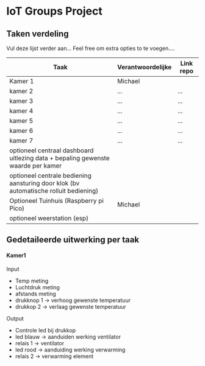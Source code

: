 # IoT Groups Project

## Taken verdeling

Vul deze lijst verder aan...
Feel free om extra opties to te voegen....

|Taak| Verantwoordelijke | Link repo |
|-----|-----|----|
|Kamer 1 | Michael | |
|kamer 2| ... | ... |
|kamer 3| ... | ... |
|kamer 4| ... | ... |
|kamer 5| ... | ... |
|kamer 6| ... | ... |
|kamer 7| ... | ... |
|optioneel centraal dashboard uitlezing data + bepaling gewenste waarde per kamer| | |
|optioneel centrale bediening aansturing door klok (bv automatische rolluit bediening)| | |
|Optioneel Tuinhuis (Raspberry pi Pico) | Michael | |
|optioneel weerstation (esp)| | |


## Gedetaileerde uitwerking per taak
#### Kamer1

Input
- Temp meting
- Luchtdruk meting
- afstands meting
- drukknop 1 -> verhoog gewenste temperatuur
- drukkop 2 -> verlaag gewenste temperatuur

Output
- Controle led bij drukkop
- led blauw -> aanduiden werking ventilator
- relais 1 -> ventilator
- led rood -> aanduiding werking verwarming
- relais 2 -> verwarming element
